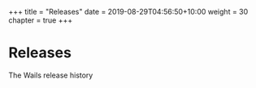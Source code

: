 +++
title = "Releases"
date = 2019-08-29T04:56:50+10:00
weight = 30
chapter = true
+++

# Releases

The Wails release history